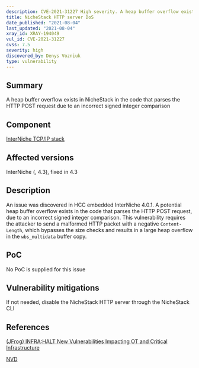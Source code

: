```yaml
---
description: CVE-2021-31227 High severity. A heap buffer overflow exists in NicheStack in the code that parses the HTTP POST request due to an incorrect signed integer comparison
title: NicheStack HTTP server DoS
date_published: "2021-08-04"
last_updated: "2021-08-04"
xray_id: XRAY-194049
vul_id: CVE-2021-31227
cvss: 7.5
severity: high
discovered_by: Denys Vozniuk
type: vulnerability
---
```

## Summary
A heap buffer overflow exists in NicheStack in the code that parses the HTTP POST request due to an incorrect signed integer comparison

## Component

[InterNiche TCP/IP stack](https://www.hcc-embedded.com/products/networking/tcpip-applications)

## Affected versions

InterNiche (, 4.3), fixed in 4.3

## Description

An issue was discovered in HCC embedded InterNiche 4.0.1. A potential heap buffer overflow exists in the code that parses the HTTP POST request, due to an incorrect signed integer comparison. This vulnerability requires the attacker to send a malformed HTTP packet with a negative `Content-Length`, which bypasses the size checks and results in a large heap overflow in the `wbs_multidata` buffer copy.

## PoC

No PoC is supplied for this issue

## Vulnerability mitigations

If not needed, disable the NicheStack HTTP server through the NicheStack CLI

## References

[(JFrog) INFRA:HALT New Vulnerabilities Impacting OT and Critical Infrastructure](https://jfrog.com/blog/infrahalt-14-new-security-vulnerabilities-found-in-nichestack/)

[NVD](https://nvd.nist.gov/vuln/detail/CVE-2021-31227)